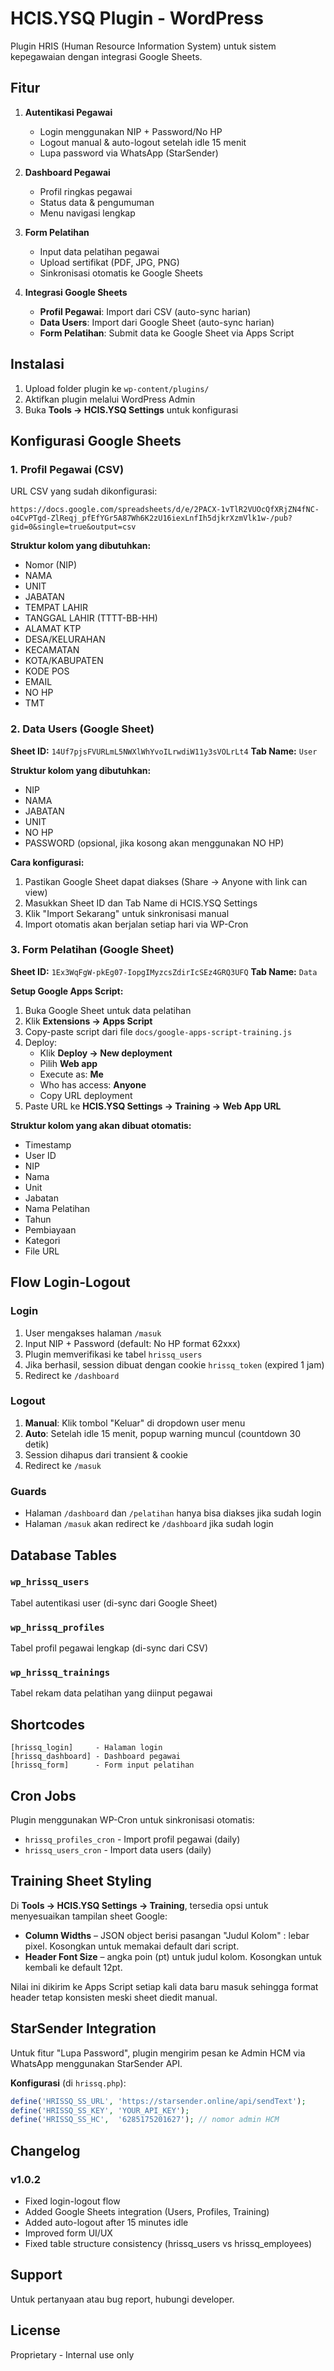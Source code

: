 # HCIS.YSQ Plugin - WordPress

Plugin HRIS (Human Resource Information System) untuk sistem kepegawaian dengan integrasi Google Sheets.

## Fitur

1. **Autentikasi Pegawai**
   - Login menggunakan NIP + Password/No HP
   - Logout manual & auto-logout setelah idle 15 menit
   - Lupa password via WhatsApp (StarSender)

2. **Dashboard Pegawai**
   - Profil ringkas pegawai
   - Status data & pengumuman
   - Menu navigasi lengkap

3. **Form Pelatihan**
   - Input data pelatihan pegawai
   - Upload sertifikat (PDF, JPG, PNG)
   - Sinkronisasi otomatis ke Google Sheets

4. **Integrasi Google Sheets**
   - **Profil Pegawai**: Import dari CSV (auto-sync harian)
   - **Data Users**: Import dari Google Sheet (auto-sync harian)
   - **Form Pelatihan**: Submit data ke Google Sheet via Apps Script

## Instalasi

1. Upload folder plugin ke `wp-content/plugins/`
2. Aktifkan plugin melalui WordPress Admin
3. Buka **Tools → HCIS.YSQ Settings** untuk konfigurasi

## Konfigurasi Google Sheets

### 1. Profil Pegawai (CSV)

URL CSV yang sudah dikonfigurasi:
```
https://docs.google.com/spreadsheets/d/e/2PACX-1vTlR2VUOcQfXRjZN4fNC-o4CvPTgd-ZlReqj_pfEfYGr5A87Wh6K2zU16iexLnfIh5djkrXzmVlk1w-/pub?gid=0&single=true&output=csv
```

**Struktur kolom yang dibutuhkan:**
- Nomor (NIP)
- NAMA
- UNIT
- JABATAN
- TEMPAT LAHIR
- TANGGAL LAHIR (TTTT-BB-HH)
- ALAMAT KTP
- DESA/KELURAHAN
- KECAMATAN
- KOTA/KABUPATEN
- KODE POS
- EMAIL
- NO HP
- TMT

### 2. Data Users (Google Sheet)

**Sheet ID:** `14Uf7pjsFVURLmL5NWXlWhYvoILrwdiW11y3sVOLrLt4`
**Tab Name:** `User`

**Struktur kolom yang dibutuhkan:**
- NIP
- NAMA
- JABATAN
- UNIT
- NO HP
- PASSWORD (opsional, jika kosong akan menggunakan NO HP)

**Cara konfigurasi:**
1. Pastikan Google Sheet dapat diakses (Share → Anyone with link can view)
2. Masukkan Sheet ID dan Tab Name di HCIS.YSQ Settings
3. Klik "Import Sekarang" untuk sinkronisasi manual
4. Import otomatis akan berjalan setiap hari via WP-Cron

### 3. Form Pelatihan (Google Sheet)

**Sheet ID:** `1Ex3WqFgW-pkEg07-IopgIMyzcsZdirIcSEz4GRQ3UFQ`
**Tab Name:** `Data`

**Setup Google Apps Script:**

1. Buka Google Sheet untuk data pelatihan
2. Klik **Extensions → Apps Script**
3. Copy-paste script dari file `docs/google-apps-script-training.js`
4. Deploy:
   - Klik **Deploy → New deployment**
   - Pilih **Web app**
   - Execute as: **Me**
   - Who has access: **Anyone**
   - Copy URL deployment
5. Paste URL ke **HCIS.YSQ Settings → Training → Web App URL**

**Struktur kolom yang akan dibuat otomatis:**
- Timestamp
- User ID
- NIP
- Nama
- Unit
- Jabatan
- Nama Pelatihan
- Tahun
- Pembiayaan
- Kategori
- File URL

## Flow Login-Logout

### Login
1. User mengakses halaman `/masuk`
2. Input NIP + Password (default: No HP format 62xxx)
3. Plugin memverifikasi ke tabel `hrissq_users`
4. Jika berhasil, session dibuat dengan cookie `hrissq_token` (expired 1 jam)
5. Redirect ke `/dashboard`

### Logout
1. **Manual**: Klik tombol "Keluar" di dropdown user menu
2. **Auto**: Setelah idle 15 menit, popup warning muncul (countdown 30 detik)
3. Session dihapus dari transient & cookie
4. Redirect ke `/masuk`

### Guards
- Halaman `/dashboard` dan `/pelatihan` hanya bisa diakses jika sudah login
- Halaman `/masuk` akan redirect ke `/dashboard` jika sudah login

## Database Tables

### `wp_hrissq_users`
Tabel autentikasi user (di-sync dari Google Sheet)

### `wp_hrissq_profiles`
Tabel profil pegawai lengkap (di-sync dari CSV)

### `wp_hrissq_trainings`
Tabel rekam data pelatihan yang diinput pegawai

## Shortcodes

```
[hrissq_login]     - Halaman login
[hrissq_dashboard] - Dashboard pegawai
[hrissq_form]      - Form input pelatihan
```

## Cron Jobs

Plugin menggunakan WP-Cron untuk sinkronisasi otomatis:

- `hrissq_profiles_cron` - Import profil pegawai (daily)
- `hrissq_users_cron` - Import data users (daily)

## Training Sheet Styling

Di **Tools → HCIS.YSQ Settings → Training**, tersedia opsi untuk menyesuaikan tampilan sheet Google:

- **Column Widths** – JSON object berisi pasangan "Judul Kolom" : lebar pixel. Kosongkan untuk memakai default dari script.
- **Header Font Size** – angka poin (pt) untuk judul kolom. Kosongkan untuk kembali ke default 12pt.

Nilai ini dikirim ke Apps Script setiap kali data baru masuk sehingga format header tetap konsisten meski sheet diedit manual.

## StarSender Integration

Untuk fitur "Lupa Password", plugin mengirim pesan ke Admin HCM via WhatsApp menggunakan StarSender API.

**Konfigurasi** (di `hrissq.php`):
```php
define('HRISSQ_SS_URL', 'https://starsender.online/api/sendText');
define('HRISSQ_SS_KEY', 'YOUR_API_KEY');
define('HRISSQ_SS_HC',  '6285175201627'); // nomor admin HCM
```

## Changelog

### v1.0.2
- Fixed login-logout flow
- Added Google Sheets integration (Users, Profiles, Training)
- Added auto-logout after 15 minutes idle
- Improved form UI/UX
- Fixed table structure consistency (hrissq_users vs hrissq_employees)

## Support

Untuk pertanyaan atau bug report, hubungi developer.

## License

Proprietary - Internal use only
